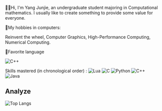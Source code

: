 🖐🏻Hi, I'm Yang Junjie, an undergraduate student majoring in Computational mathematics. I usually like to create something to provide some value for everyone.

💜My hobbies in computers:

Reinvent the wheel, Computer Graphics, High-Performance Computing, Numerical Computing.

🎀Favorite language

![C++](https://img.shields.io/badge/C++-00599C.svg?logo=c%2B%2B&logoColor=white)

Skills mastered (in chronological order) :
![Lua](https://img.shields.io/badge/Lua-2C2D72.svg?logo=lua&logoColor=white)
![C](https://img.shields.io/badge/C-00599C.svg?logo=c&logoColor=white)
![Python](https://img.shields.io/badge/Python-14354C.svg?logo=python&logoColor=white)
![C++](https://img.shields.io/badge/C++-00599C.svg?logo=c%2B%2B&logoColor=white)
![Java](https://img.shields.io/badge/Java-ED8B00.svg?logo=java&logoColor=white)

## Analyze  
![Top Langs](https://github-readme-stats.vercel.app/api/top-langs/?username=Yang-Junjie&layout=compact)






